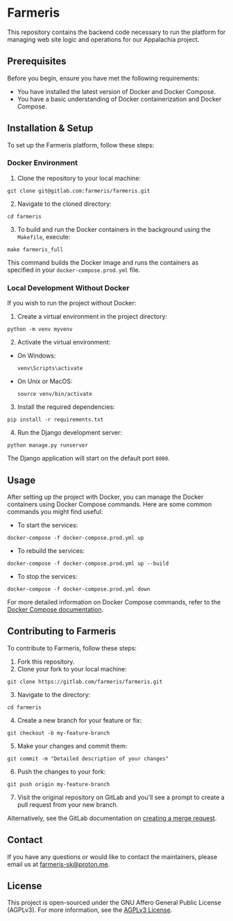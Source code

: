 # Farmeris

This repository contains the backend code necessary to run the platform for managing web site logic and operations for our Appalachia project.

## Prerequisites

Before you begin, ensure you have met the following requirements:
- You have installed the latest version of Docker and Docker Compose.
- You have a basic understanding of Docker containerization and Docker Compose.

## Installation & Setup

To set up the Farmeris platform, follow these steps:

### Docker Environment

1. Clone the repository to your local machine:

```
git clone git@gitlab.com:farmeris/farmeris.git
```

2. Navigate to the cloned directory:

```
cd farmeris
```

3. To build and run the Docker containers in the background using the `Makefile`, execute:

```
make farmeris_full
```

This command builds the Docker image and runs the containers as specified in your `docker-compose.prod.yml` file.

### Local Development Without Docker

If you wish to run the project without Docker:

1. Create a virtual environment in the project directory:

```
python -m venv myvenv
```

2. Activate the virtual environment:

- On Windows:
  ```
  venv\Scripts\activate
  ```

- On Unix or MacOS:
  ```
  source venv/bin/activate
  ```

3. Install the required dependencies:

```
pip install -r requirements.txt
```

4. Run the Django development server:

```
python manage.py runserver
```

The Django application will start on the default port `8000`.

## Usage

After setting up the project with Docker, you can manage the Docker containers using Docker Compose commands. Here are some common commands you might find useful:

- To start the services:

```
docker-compose -f docker-compose.prod.yml up
```

- To rebuild the services:

```
docker-compose -f docker-compose.prod.yml up --build
```

- To stop the services:

```
docker-compose -f docker-compose.prod.yml down
```

For more detailed information on Docker Compose commands, refer to the [Docker Compose documentation](https://docs.docker.com/compose/).

## Contributing to Farmeris

To contribute to Farmeris, follow these steps:

1. Fork this repository.
2. Clone your fork to your local machine:

```
git clone https://gitlab.com/farmeris/farmeris.git
```

3. Navigate to the directory:

```
cd farmeris
```

4. Create a new branch for your feature or fix:

```
git checkout -b my-feature-branch
```

5. Make your changes and commit them:

```
git commit -m "Detailed description of your changes"
```

6. Push the changes to your fork:

```
git push origin my-feature-branch
```

7. Visit the original repository on GitLab and you'll see a prompt to create a pull request from your new branch.

Alternatively, see the GitLab documentation on [creating a merge request](https://docs.gitlab.com/ee/user/project/merge_requests/creating_merge_requests.html).

## Contact

If you have any questions or would like to contact the maintainers, please email us at farmeris-sk@proton.me.

## License

This project is open-sourced under the GNU Affero General Public License (AGPLv3). For more information, see the [AGPLv3 License](https://www.gnu.org/licenses/agpl-3.0.en.html).

